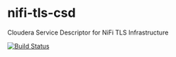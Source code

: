 # nifi-tls-csd
Cloudera Service Descriptor for NiFi TLS Infrastructure

[![Build Status](https://travis-ci.org/nomr/nifi-tls-csd.svg?branch=master)](https://travis-ci.org/nomr/nifi-tls-csd)

